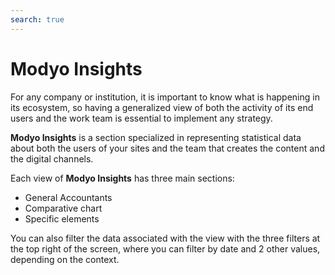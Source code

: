 ```yaml
---
search: true
---
```


# Modyo Insights

For any company or institution, it is important to know what is happening in its ecosystem, so having a generalized view of both the activity of its end users and the work team is essential to implement any strategy.

**Modyo Insights** is a section specialized in representing statistical data about both the users of your sites and the team that creates the content and the digital channels.

Each view of **Modyo Insights** has three main sections:

- General Accountants
- Comparative chart
- Specific elements

You can also filter the data associated with the view with the three filters at the top right of the screen, where you can filter by date and 2 other values, depending on the context.
